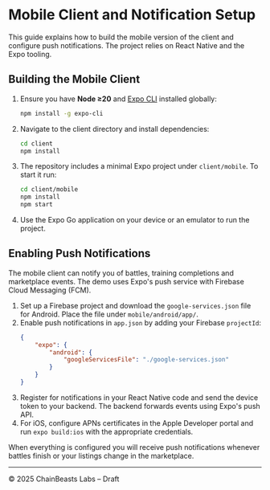 # Mobile Client and Notification Setup

This guide explains how to build the mobile version of the client and configure push notifications. The project relies on React Native and the Expo tooling.

## Building the Mobile Client

1. Ensure you have **Node ≥20** and [Expo CLI](https://docs.expo.dev/get-started/installation/) installed globally:
   ```bash
   npm install -g expo-cli
   ```
2. Navigate to the client directory and install dependencies:
   ```bash
   cd client
   npm install
   ```
3. The repository includes a minimal Expo project under `client/mobile`. To start it run:
   ```bash
   cd client/mobile
   npm install
   npm start
   ```
4. Use the Expo Go application on your device or an emulator to run the project.

## Enabling Push Notifications

The mobile client can notify you of battles, training completions and marketplace events. The demo uses Expo's push service with Firebase Cloud Messaging (FCM).

1. Set up a Firebase project and download the `google-services.json` file for Android. Place the file under `mobile/android/app/`.
2. Enable push notifications in `app.json` by adding your Firebase `projectId`:
   ```json
   {
       "expo": {
           "android": {
               "googleServicesFile": "./google-services.json"
           }
       }
   }
   ```
3. Register for notifications in your React Native code and send the device token to your backend. The backend forwards events using Expo's push API.
4. For iOS, configure APNs certificates in the Apple Developer portal and run `expo build:ios` with the appropriate credentials.

When everything is configured you will receive push notifications whenever battles finish or your listings change in the marketplace.

---

© 2025 ChainBeasts Labs – Draft
